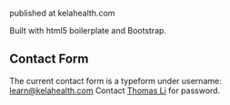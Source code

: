 published at kelahealth.com

Built with html5 boilerplate and Bootstrap.

## Contact Form

The current contact form is a typeform under username: learn@kelahealth.com
Contact [Thomas Li](https://github.com/tom1193) for password.

